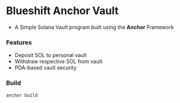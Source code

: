 # Blueshift Anchor Vault 


- A Simple Solana Vault program built using the __Anchor__ Framework 


### Features 
- Deposit SOL to personal vault 
- Withdraw respective SOL from vault 
- PDA-based vault security

### Build 

```
anchor build 
``` 




